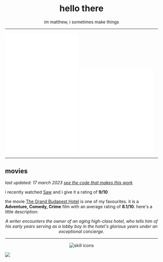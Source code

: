 <div align="center">

  # hello there
  
  im matthew, i sometimes make things

</div>

---

<img width="48%" src="https://raw.githubusercontent.com/matievisthekat/matievisthekat/master/overall-metrics.svg" alt="Overall Metrics" /> <img width="48%" src="https://raw.githubusercontent.com/matievisthekat/matievisthekat/master/recent-metrics.svg" alt="Recent Metrics" />

---

## movies
*last updated: <!--common.timestamp:start-->17 march 2023<!--common.timestamp:end-->
[see the code that makes this work](https://github.com/matievisthekat/matievisthekat/tree/master/movies)*

i recently watched <!--recent.link:start text="recent.title"-->[Saw](https://imdb.com/title/tt0387564/ 'imdb page')<!--recent.link:end--> and i give it a rating of **<!--recent.rating:start-->9<!--recent.rating:end-->/10**

the movie <!--favourite.link:start text="favourite.title"-->[The Grand Budapest Hotel](https://imdb.com/title/tt2278388/?ref_=ttls_li_i 'imdb page')<!--favourite.link:end--> is one of my favourites. it is a **<!--favourite.genre:start-->Adventure, Comedy, Crime<!--favourite.genre:end-->** film with an average rating of **<!--favourite.avgRating:start-->8.1<!--favourite.avgRating:end-->/10**. here's a little description:

<div align="center">

  *<!--favourite.desc:start-->A writer encounters the owner of an aging high-class hotel, who tells him of his early years serving as a lobby boy in the hotel's glorious years under an exceptional concierge.<!--favourite.desc:end-->*
  
</div>

---

<div align="center">
     <img src="https://skillicons.dev/icons?perline=10&i=cloudflare,netlify,heroku,figma,electron,sass,emotion,css,html,dart,flutter,deno,express,svelte,react,nextjs,ts,js,nodejs,ruby,rails,rust,linux,git,vim,vscode,nginx,mongodb,mysql,postgres" alt="skill icons" />
</div>

![](https://hit.yhype.me/github/profile?user_id=45036977)
